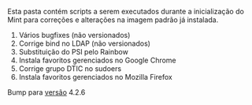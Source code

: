 Esta pasta contém scripts a serem executados durante a inicialização do Mint
para correções e alterações na imagem padrão já instalada.

1. Vários bugfixes (não versionados)
1. Corrige bind no LDAP (não versionados)
1. Substituição do PSI pelo Rainbow
1. Instala favoritos gerenciados no Google Chrome
1. Corrige grupo DTIC no sudoers
1. Instala favoritos gerenciados no Mozilla Firefox

Bump para [versão](https://semver.org/) 4.2.6
